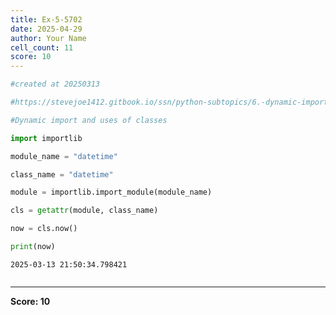 ```yaml
---
title: Ex-5-5702
date: 2025-04-29
author: Your Name
cell_count: 11
score: 10
---
```


```python
#created at 20250313
```


```python
#https://stevejoe1412.gitbook.io/ssn/python-subtopics/6.-dynamic-imports
```


```python
#Dynamic import and uses of classes
```


```python
import importlib
```


```python
module_name = "datetime"
```


```python
class_name = "datetime"
```


```python
module = importlib.import_module(module_name)
```


```python
cls = getattr(module, class_name)
```


```python
now = cls.now()
```


```python
print(now)
```

    2025-03-13 21:50:34.798421



```python

```


---
**Score: 10**